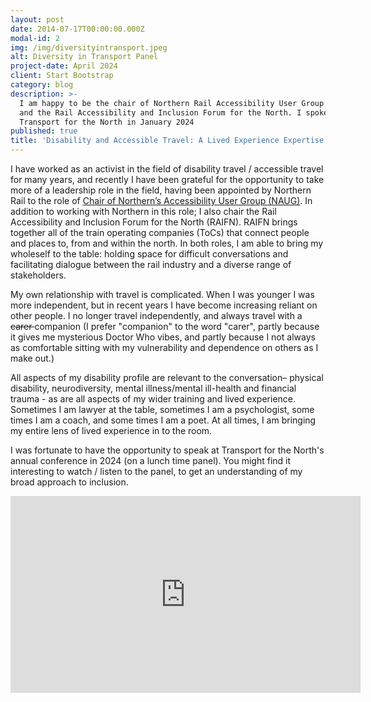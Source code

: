 ```yaml
---
layout: post
date: 2014-07-17T00:00:00.000Z
modal-id: 2
img: /img/diversityintransport.jpeg
alt: Diversity in Transport Panel
project-date: April 2024
client: Start Bootstrap
category: blog
description: >-
  I am happy to be the chair of Northern Rail Accessibility User Group (NAUG)
  and the Rail Accessibility and Inclusion Forum for the North. I spoke at
  Transport for the North in January 2024
published: true
title: 'Disability and Accessible Travel: A Lived Experience Expertise Case Study'
---
```

I have worked as an activist in the field of disability travel / accessible travel for many years, and recently I have been grateful for the opportunity to take more of a leadership role in the field, having been appointed by Northern Rail to the role of [Chair of Northern’s Accessibility User Group (NAUG)](https://www.northernrailway.co.uk/news/northern-appoints-new-chair-train-operators-independent-accessibility-user-group "Press release: Northern Rail"). In addition to working with Northern in this role; I also chair the Rail Accessibility and Inclusion Forum for the North (RAIFN). RAIFN brings together all of the train operating companies (ToCs) that connect people and places to, from and within the north. In both roles, I am able to bring my wholeself to the table: holding space for difficult conversations and facilitating dialogue between the rail industry and a diverse range of stakeholders. 

My own relationship with travel is complicated. When I was younger I was more independent, but in recent years I have become increasing reliant on other people. I no longer travel independently, and always travel with a <strike> carer </strike>  companion (I prefer "companion" to the word "carer", partly because it gives me mysterious Doctor Who vibes, and partly because I not always as comfortable sitting with my vulnerability and dependence on others as I make out.)

All aspects of my disability profile are relevant to the conversation– physical disability, neurodiversity, mental illness/mental ill-health and financial trauma - as are all aspects of my wider training and lived experience. Sometimes I am lawyer at the table, sometimes I am a psychologist, some times I am a coach, and some times I am a poet. At all times, I am bringing my entire lens of lived experience in to the room. 

I was fortunate to have the opportunity to speak at Transport for the North's annual conference in 2024 (on a lunch time panel). You might find it interesting to watch / listen to the panel, to get an understanding of my broad approach to inclusion.

<iframe width="560" height="315" src="https://www.youtube.com/embed/XnFVj-LkrKo?si=aNIwWICL3-kz9JCl" title="YouTube video player" frameborder="0" allow="accelerometer; autoplay; clipboard-write; encrypted-media; gyroscope; picture-in-picture; web-share" referrerpolicy="strict-origin-when-cross-origin" allowfullscreen></iframe>

